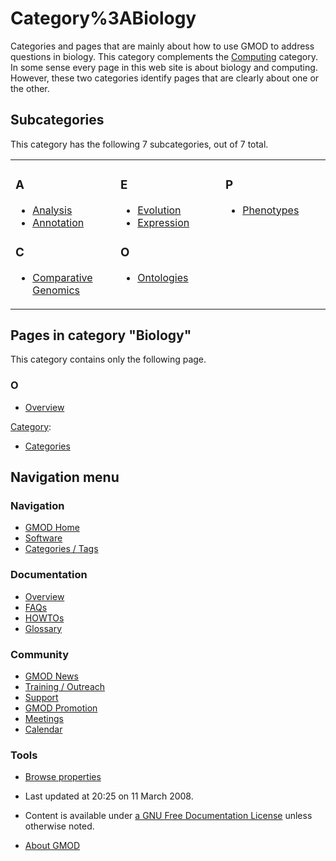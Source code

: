 



<span id="top"></span>




# <span dir="auto">Category%3ABiology</span>









Categories and pages that are mainly about how to use GMOD to address
questions in biology. This category complements the
[Computing](Category%3AComputing "Category%3AComputing") category. In some
sense every page in this web site is about biology and computing.
However, these two categories identify pages that are clearly about one
or the other.


## Subcategories

This category has the following 7 subcategories, out of 7 total.



<table style="width: 100%;">
<colgroup>
<col style="width: 33%" />
<col style="width: 33%" />
<col style="width: 33%" />
</colgroup>
<tbody>
<tr class="odd" style="vertical-align: top;">
<td style="width: 33.3%"><h3 id="a">A</h3>
<ul>
<li><a href="Category%3AAnalysis"
title="Category%3AAnalysis">Analysis</a></li>
<li><a href="Category%3AAnnotation"
title="Category%3AAnnotation">Annotation</a></li>
</ul>
<h3 id="c">C</h3>
<ul>
<li><a href="Category%3AComparative_Genomics"
title="Category%3AComparative Genomics">Comparative Genomics</a></li>
</ul></td>
<td style="width: 33.3%"><h3 id="e">E</h3>
<ul>
<li><a href="Category%3AEvolution"
title="Category%3AEvolution">Evolution</a></li>
<li><a href="Category%3AExpression"
title="Category%3AExpression">Expression</a></li>
</ul>
<h3 id="o">O</h3>
<ul>
<li><a href="Category%3AOntologies"
title="Category%3AOntologies">Ontologies</a></li>
</ul></td>
<td style="width: 33.3%"><h3 id="p">P</h3>
<ul>
<li><a href="Category%3APhenotypes"
title="Category%3APhenotypes">Phenotypes</a></li>
</ul></td>
</tr>
</tbody>
</table>




## Pages in category "Biology"

This category contains only the following page.



### O

- [Overview](Overview "Overview")







[Category](Special%3ACategories "Special%3ACategories"):

- [Categories](Category%3ACategories "Category%3ACategories")






## Navigation menu






### 





### Navigation



- <span id="n-GMOD-Home">[GMOD Home](Main_Page)</span>
- <span id="n-Software">[Software](GMOD_Components)</span>
- <span id="n-Categories-.2F-Tags">[Categories /
  Tags](Categories)</span>




### Documentation



- <span id="n-Overview">[Overview](Overview)</span>
- <span id="n-FAQs">[FAQs](Category%3AFAQ)</span>
- <span id="n-HOWTOs">[HOWTOs](Category%3AHOWTO)</span>
- <span id="n-Glossary">[Glossary](Glossary)</span>




### Community



- <span id="n-GMOD-News">[GMOD News](GMOD_News)</span>
- <span id="n-Training-.2F-Outreach">[Training /
  Outreach](Training_and_Outreach)</span>
- <span id="n-Support">[Support](Support)</span>
- <span id="n-GMOD-Promotion">[GMOD Promotion](GMOD_Promotion)</span>
- <span id="n-Meetings">[Meetings](Meetings)</span>
- <span id="n-Calendar">[Calendar](Calendar)</span>




### Tools

- <span id="t-smwbrowselink"><a href="Special%3ABrowse/Category%3ABiology" rel="smw-browse">Browse
  properties</a></span>



- <span id="footer-info-lastmod">Last updated at 20:25 on 11 March
  2008.</span>
<!-- - <span id="footer-info-viewcount">16,187 page views.</span> -->
- <span id="footer-info-copyright">Content is available under
  <a href="http://www.gnu.org/licenses/fdl-1.3.html" class="external"
  rel="nofollow">a GNU Free Documentation License</a> unless otherwise
  noted.</span>

<!-- -->

- <span id="footer-places-about">[About
  GMOD](GMOD%3AAbout "GMOD%3AAbout")</span>

<!-- -->




